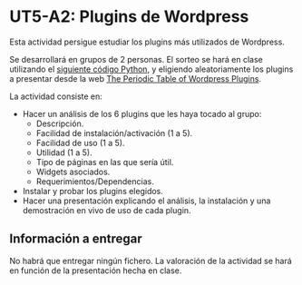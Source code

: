 # UT5-A2: Plugins de Wordpress

Esta actividad persigue estudiar los plugins más utilizados de Wordpress.

Se desarrollará en grupos de 2 personas. El sorteo se hará en clase utilizando el [siguiente código Python](raffle.py), y eligiendo aleatoriamente los plugins a presentar desde la web [The Periodic Table of Wordpress Plugins](http://plugintable.com/).

La actividad consiste en:

- Hacer un análisis de los 6 plugins que les haya tocado al grupo:
    + Descripción.
    + Facilidad de instalación/activación (1 a 5).
    + Facilidad de uso (1 a 5).
    + Utilidad (1 a 5).
    + Tipo de páginas en las que sería útil.
    + Widgets asociados.
    + Requerimientos/Dependencias.
- Instalar y probar los plugins elegidos.
- Hacer una presentación explicando el análisis, la instalación y una demostración en vivo de uso de cada plugin.

## Información a entregar

No habrá que entregar ningún fichero. La valoración de la actividad se hará en función de la presentación hecha en clase.
